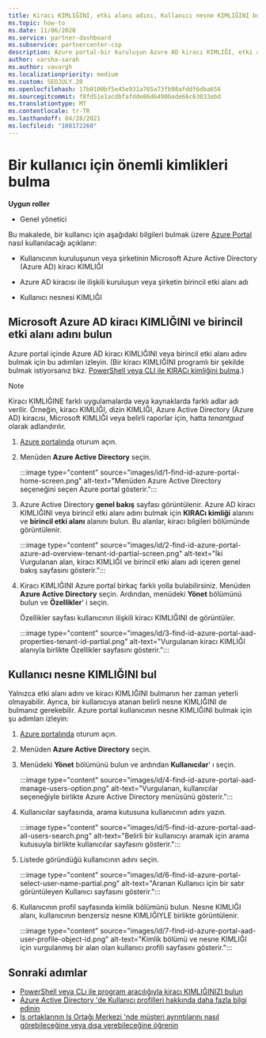 ```yaml
---
title: Kiracı KIMLIĞINI, etki alanı adını, Kullanıcı nesne KIMLIĞINI bulun
ms.topic: how-to
ms.date: 11/06/2020
ms.service: partner-dashboard
ms.subservice: partnercenter-csp
description: Azure portal-bir kuruluşun Azure AD kiracı KIMLIĞI, etki alanı adı veya belirli bir kullanıcı nesne KIMLIĞINDE kimlik bulmayı öğrenin. Bazı görevlerde bu bilgiler gereklidir.
author: varsha-sarah
ms.author: vavargh
ms.localizationpriority: medium
ms.custom: SEOJULY.20
ms.openlocfilehash: 17b0100bf5e45e931a765a73fb98afddf6dba656
ms.sourcegitcommit: f8fd51e1acdbfafdde86d6490bade66c63033ebd
ms.translationtype: MT
ms.contentlocale: tr-TR
ms.lasthandoff: 04/28/2021
ms.locfileid: "108172260"
---
```

# <a name="locate-important-ids-for-a-user"></a>Bir kullanıcı için önemli kimlikleri bulma

**Uygun roller**

- Genel yönetici

Bu makalede, bir kullanıcı için aşağıdaki bilgileri bulmak üzere [Azure Portal](https://portal.azure.com/) nasıl kullanılacağı açıklanır:

- Kullanıcının kuruluşunun veya şirketinin Microsoft Azure Active Directory (Azure AD) kiracı KIMLIĞI

- Azure AD kiracısı ile ilişkili kuruluşun veya şirketin birincil etki alanı adı

- Kullanıcı nesnesi KIMLIĞI

## <a name="find-the-microsoft-azure-ad-tenant-id-and-primary-domain-name"></a>Microsoft Azure AD kiracı KIMLIĞINI ve birincil etki alanı adını bulun

Azure portal içinde Azure AD kiracı KIMLIĞINI veya birincil etki alanı adını bulmak için bu adımları izleyin. (Bir kiracı KIMLIĞINI programlı bir şekilde bulmak istiyorsanız bkz. [PowerShell veya CLI ile KIRACı kimliğini bulma](/azure/active-directory/fundamentals/active-directory-how-to-find-tenant.md#find-tenant-id-with-powershell).)

> [!NOTE]
> Kiracı KIMLIĞINE farklı uygulamalarda veya kaynaklarda farklı adlar adı verilir. Örneğin, kiracı KIMLIĞI, dizin KIMLIĞI, Azure Active Directory (Azure AD) kiracısı, Microsoft KIMLIĞI veya belirli raporlar için, hatta *tenantguıd* olarak adlandırılır.

1. [Azure portalında](https://portal.azure.com/) oturum açın.

2. Menüden **Azure Active Directory** seçin.

   :::image type="content" source="images/id/1-find-id-azure-portal-home-screen.png" alt-text="Menüden Azure Active Directory seçeneğini seçen Azure portal gösterir.":::

3. Azure Active Directory **genel bakış** sayfası görüntülenir. Azure AD kiracı KIMLIĞINI veya birincil etki alanı adını bulmak için **KIRACı kimliği** alanını ve **birincil etki alanı** alanını bulun. Bu alanlar, kiracı bilgileri bölümünde görüntülenir.

   :::image type="content" source="images/id/2-find-id-azure-portal-azure-ad-overview-tenant-id-partial-screen.png" alt-text="İki Vurgulanan alan, kiracı KIMLIĞI ve birincil etki alanı adı içeren genel bakış sayfasını gösterir.":::

4. Kiracı KIMLIĞINI Azure portal birkaç farklı yolla bulabilirsiniz. Menüden **Azure Active Directory** seçin. Ardından, menüdeki **Yönet** bölümünü bulun ve **Özellikler**' i seçin.

   Özellikler sayfası kullanıcının ilişkili kiracı KIMLIĞINI de görüntüler.

   :::image type="content" source="images/id/3-find-id-azure-portal-aad-properties-tenant-id-partial.png" alt-text="Vurgulanan kiracı KIMLIĞI alanıyla birlikte Özellikler sayfasını gösterir.":::

## <a name="find-the-user-object-id"></a>Kullanıcı nesne KIMLIĞINI bul

Yalnızca etki alanı adını ve kiracı KIMLIĞINI bulmanın her zaman yeterli olmayabilir. Ayrıca, bir kullanıcıya atanan belirli nesne KIMLIĞINI de bulmanız gerekebilir. Azure portal kullanıcının nesne KIMLIĞINI bulmak için şu adımları izleyin:

1. [Azure portalında](https://portal.azure.com/) oturum açın.

2. Menüden **Azure Active Directory** seçin.

3. Menüdeki **Yönet** bölümünü bulun ve ardından **Kullanıcılar**' ı seçin.

      :::image type="content" source="images/id/4-find-id-azure-portal-aad-manage-users-option.png" alt-text="Vurgulanan, kullanıcılar seçeneğiyle birlikte Azure Active Directory menüsünü gösterir.":::

4. Kullanıcılar sayfasında, arama kutusuna kullanıcının adını yazın.

      :::image type="content" source="images/id/5-find-id-azure-portal-aad-all-users-search.png" alt-text="Belirli bir kullanıcıyı aramak için arama kutusuyla birlikte kullanıcılar sayfasını gösterir.":::

5. Listede göründüğü kullanıcının adını seçin.  

      :::image type="content" source="images/id/6-find-id-azure-portal-select-user-name-partial.png" alt-text="Aranan Kullanıcı için bir satır görüntüleyen Kullanıcı sayfasını gösterir.":::

6. Kullanıcının profil sayfasında kimlik bölümünü bulun. Nesne KIMLIĞI alanı, kullanıcının benzersiz nesne KIMLIĞIYLE birlikte görüntülenir.

      :::image type="content" source="images/id/7-find-id-azure-portal-aad-user-profile-object-id.png" alt-text="Kimlik bölümü ve nesne KIMLIĞI için vurgulanmış bir alan olan kullanıcı profili sayfasını gösterir.":::

## <a name="next-steps"></a>Sonraki adımlar

- [PowerShell veya CLı ile program aracılığıyla kiracı KIMLIĞINIZI bulun](/azure/active-directory/fundamentals/active-directory-how-to-find-tenant)
- [Azure Active Directory 'de Kullanıcı profilleri hakkında daha fazla bilgi edinin](/azure/active-directory/fundamentals/active-directory-users-profile-azure-portal)
- [İş ortaklarının Iş Ortağı Merkezi 'nde müşteri ayrıntılarını nasıl görebileceğine veya dışa verebileceğine öğrenin](see-your-customer-list.md)


